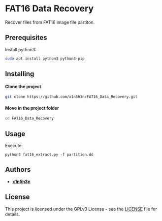 # FAT16 Data Recovery
Recover files from FAT16 image file partiton.

## Prerequisites
Install python3:
```bash
sudo apt install python3 python3-pip
```

## Installing

#### Clone the project
```bash
git clone https://github.com/x1n5h3n/FAT16_Data_Recovery.git
```

#### Move in the project folder
```bash
cd FAT16_Data_Recovery
```

## Usage
Execute:
```
python3 fat16_extract.py -f partition.dd
```

## Authors
* **[x1n5h3n](https://github.com/x1n5h3n)**

## License
This project is licensed under the GPLv3 License - see the [LICENSE](LICENSE) file for details.
